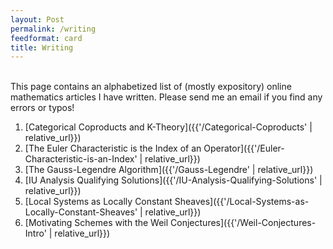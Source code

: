 ```yaml
---
layout: Post
permalink: /writing
feedformat: card
title: Writing
---
```

<br/>
This page contains an alphabetized list of (mostly expository) online mathematics articles I have written. Please send me an email if you find any errors or typos!

1. [Categorical Coproducts and K-Theory]({{'/Categorical-Coproducts' | relative_url}})
2. [The Euler Characteristic is the Index of an Operator]({{'/Euler-Characteristic-is-an-Index' | relative_url}})
3. [The Gauss-Legendre Algorithm]({{'/Gauss-Legendre' | relative_url}})
5. [IU Analysis Qualifying Solutions]({{'/IU-Analysis-Qualifying-Solutions' | relative_url}})
4. [Local Systems as Locally Constant Sheaves]({{'/Local-Systems-as-Locally-Constant-Sheaves' | relative_url}})
6. [Motivating Schemes with the Weil Conjectures]({{'/Weil-Conjectures-Intro' | relative_url}})

